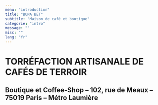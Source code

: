 ```yaml
---
menu: "introduction"
title: "BUNA BET"
subtitle: "Maison de café et boutique"
categorie: "intro"
message: ""
misc: ""
lang: "fr"
---
```

# TORRÉFACTION ARTISANALE DE CAFÉS DE TERROIR

## Boutique et Coffee-Shop – 102, rue de Meaux – 75019 Paris – Métro Laumière